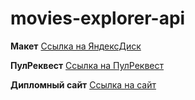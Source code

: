 # movies-explorer-api

  **Макет**
  [Ссылка на ЯндексДиск](https://disk.yandex.ru/d/KjmtiJ5tIuH8wA)

   **ПулРеквест**
  [Ссылка на ПулРеквест](https://disk.yandex.ru/d/KjmtiJ5tIuH8wA)

  **Дипломный сайт**
  [Ссылка на сайт](https://diplom.frontend.nomoredomains.xyz)